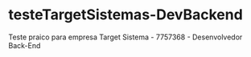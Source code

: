 # testeTargetSistemas-DevBackend
Teste praico para empresa Target Sistema - 7757368 - Desenvolvedor Back-End
